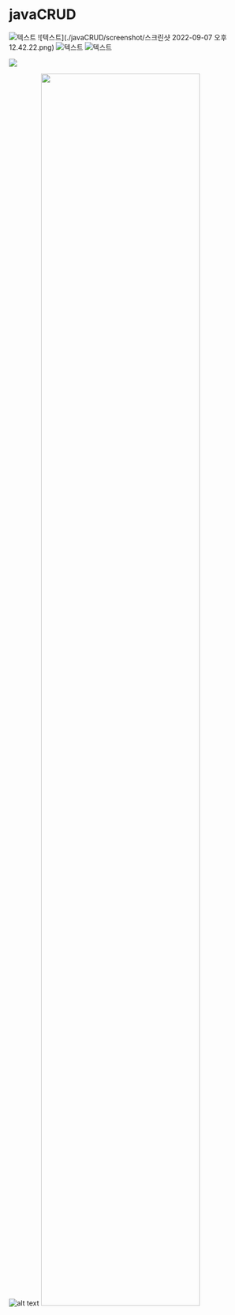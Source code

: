 # javaCRUD
![텍스트](HushKish/javaCRUD/blob/master/screenshot/스크린샷%202022-09-07%20오후%2012.42.22.png?raw=true)
![텍스트](./javaCRUD/screenshot/스크린샷 2022-09-07 오후 12.42.22.png)
![텍스트](https://github.com/HushKish/javaCRUD/blob/master/screenshot/스크린샷%202022-09-07%20오후%2012.42.22.png)
![텍스트]()

<img src = "https://github.com/HushKish/javaCRUD/blob/master/screenshot/스크린샷%202022-09-07%20오후%2012.42.22.png?raw=true">

![alt text](https://github.com/HushKish/javaCRUD/blob/master/screenshot/스크린샷%202022-09-07%20오후%2012.42.22.png)
<img width="80%" src="https://github.com/HushKish/javaCRUD/blob/master/screenshot/스크린샷%202022-09-07%20오후%2012.42.22.png"/>
